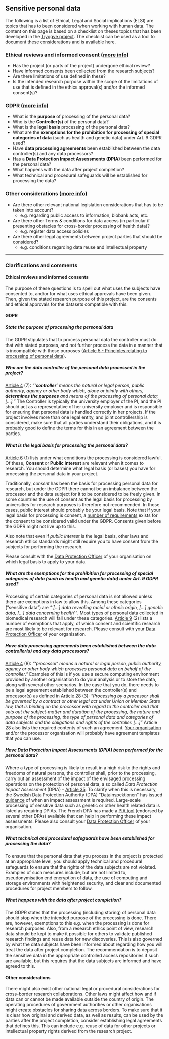 ## Sensitive personal data

The following is a list of Ethical, Legal and Social implications (ELSI) are topics that has to been considered when working with human data.
The content on this page is based on a checklist on theses topics that has been developed in the [Tryggve project](https://neic.no/tryggve/). The checklist can be used as a tool to document these considerations and is available here. 


### Ethical reviews and informed consent ([more info](#ethical-reviews-and-informed-consents))

* Has the project (or parts of the project) undergone ethical review?
* Have informed consents been collected from the research subjects?
* Are there limitations of use defined in these?
* Is the intended research purpose within the scope of the limitations of use that is defined in the ethics approval(s) and/or the informed consent(s)?


### GDPR ([more info](#gdpr))

* What is the **purpose** of processing of the personal data?
* Who is the **Controller(s)** of the personal data?
* What is the **legal basis** processing of the personal data?
* What are the **exemptions for the prohibition for processing of special categories of data** (such as health and genetic data) under Art. 9 GDPR used?
* Have **data processing agreements** been established between the data controller(s) and any data processors?
* Has a **Data Protection Impact Assessments (DPIA)** been performed for the personal data?
* What happens with the data after project completion?
* What technical and procedural safeguards will be established for processing the data?

### Other considerations ([more info](#other-considerations))

* Are there other relevant national legislation considerations that has to be taken into account?
  - e.g. regarding public access to information, biobank acts, etc.
* Are there other Terms & conditions for data access (in particular if presenting  obstacles for cross-border processing of health data)?
  - e.g. register data access policies
* Are there other legal agreements between project parties that should be considered?
  - e.g. conditions regarding data reuse and intellectual property

---

### Clarifications and comments

#### Ethical reviews and informed consents
The purpose of these questions is to spell out what uses the subjects have consented to, and/or for what uses ethical approvals have been given. Then, given the stated research purpose of this project, are the consents and ethical approvals for the datasets compatible with this.

#### GDPR

##### State the purpose of processing the personal data
The GDPR stipulates that to process personal data the controller must do that with stated purposes, and not further process the data in a manner that is incompatible with those purposes ([Article 5 - Principles relating to processing of personal data](https://gdpr-info.eu/art-5-gdpr/)). 

##### Who are the data controller of the personal data processed in the project?
[Article 4](https://gdpr-info.eu/art-4-gdpr/) (7): _“‘**controller**’ means the natural or legal person, public authority, agency or other body which, alone or jointly with others, **determines the purposes** and means of the processing of personal data; […].”_ The Controller is typically the university employer of the PI, and the PI should act as a representative of her university employer and is responsible for ensuring that personal data is handled correctly in her projects. If the project involves more than one legal entity, and joint controllership is considered, make sure that all parties understand their obligations, and it is probably good to define the terms for this in an agreement between the parties.

##### What is the legal basis for processing the personal data?
[Article 6](https://gdpr-info.eu/art-6-gdpr/) (1) lists under what conditions the processing is considered lawful. Of these, **Consent** or **Public interest** are relevant when it comes to research. You should determine what legal basis (or bases) you have for processing the personal data in your project.  

Traditionally, _consent_ has been the basis for processing personal data for research, but under the GDPR there cannot be an imbalance between the processor and the data subject for it to be considered to be freely given. In some countries the use of consent as the legal basis for processing by universities for research purposes is therefore not recommended. In those cases, public interest should probably be your legal basis. Note that if your legal basis for processing is consent, a [number of requirements](https://gdpr-info.eu/issues/consent/) exists for the consent to be considered valid under the GDPR. Consents given before the GDPR might not live up to this.  

Also note that even if _public interest_ is the legal basis, other laws and research ethics standards might still require you to have consent from the subjects for performing the research.  

Please consult with the [Data Protection Officer](data_protection_officer) of your organisation on which legal basis to apply to your data.

##### What are the exemptions for the prohibition for processing of special categories of data (such as health and genetic data) under Art. 9 GDPR used?
Processing of certain categories of personal data is not allowed unless there are exemptions in law to allow this. Among these categories (“sensitive data”) are _“‘[...] data revealing racial or ethnic origin, [...] genetic data, [...] data concerning health’”_. Most types of personal data collected in biomedical research will fall under these categories. [Article 9](https://gdpr-info.eu/art-9-gdpr/) (2) lists a number of exemptions that apply, of which consent and scientific research are most likely to be relevant for research. Please consult with your [Data Protection Officer](data_protection_officer) of your organisation.

##### Have data processing agreements been established between the data controller(s) and any data processors?
[Article 4](https://gdpr-info.eu/art-4-gdpr/) (8): _“‘processor’ means a natural or legal person, public authority, agency or other body which processes personal data on behalf of the controller.”_ Examples of this is if you use a secure computing environment provided by another organisation to do your analysis or to store the data, along with several other scenarios. In the case that you do, there needs to be a legal agreement established between the controller(s) and processor(s) as defined in [Article 28](https://gdpr-info.eu/art-28-gdpr/) (3): _“Processing by a processor shall be governed by a contract or other legal act under Union or Member State law, that is binding on the processor with regard to the controller and that sets out the subject-matter and duration of the processing, the nature and purpose of the processing, the type of personal data and categories of data subjects and the obligations and rights of the controller. […]”_ Article 28 also lists the required contents of such an agreement. [Your organisation](data_protection_officer) and/or the processor organisation will probably have agreement templates that you can use.

##### Have Data Protection Impact Assessments (DPIA) been performed for the personal data?
Where a type of processing is likely to result in a high risk to the rights and freedoms of natural persons, the controller shall, prior to the processing, carry out an assessment of the impact of the envisaged processing operations on the protection of personal data, a so called _Data Protection Impact Assessment_ (DPIA) - [Article 35](https://gdpr-info.eu/art-35-gdpr/). To clarify when this is necessary, the Swedish Data Protection Authority (DPA) "Datainspektionen" has issued [guidance](https://www.datainspektionen.se/globalassets/dokument/beslut/list-regarding-data-protection-impact-assessments.pdf) of when an impact assessment is required. Large-scale processing of sensitive data such as genetic or other health related data is listed as requiring DPIAs. The French DPA has made a [PIA tool](https://www.cnil.fr/en/open-source-pia-software-helps-carry-out-data-protection-impact-assesment) (endorsed by several other DPAs) available that can help in performing these impact assessments. Please also consult your [Data Protection Officer](data_protection_officer) of your organisation.

##### What technical and procedural safeguards have been established for processing the data?
To ensure that the personal data that you process in the project is protected at an appropriate level, you should apply technical and procedural safeguards to ensure that the rights of the data subjects are not violated. Examples of such measures include, but are not limited to, pseudonymisation end encryption of data, the use of computing and storage environments with heightened security, and clear and documented procedures for project members to follow. 

##### What happens with the data after project completion?
The GDPR states that the processing (including storing) of personal data should stop when the intended purpose of the processing is done. There are, however, exemptions to this e.g. when the processing is done for research purposes. Also, from a research ethics point of view, research data should be kept to make it possible for others to validate published research findings and reuse data for new discoveries. This is also governed by what the data subjects have been informed about regarding how you will treat the data after project completion. The recommendation is to deposit the sensitive data in the appropriate controlled access repositories if such are available, but this requires that the data subjects are informed and have agreed to this. 

#### Other considerations
There might also exist other national legal or procedural considerations for cross-border research collaborations. Other laws might affect how and if data can or cannot be made available outside the country of origin. The operating procedures of government authorities or other organisations might create obstacles for sharing data across borders. To make sure that it is clear how original and derived data, as well as results, can be used by the parties after the project completion, consider establishing legal agreements that defines this. This can include e.g. reuse of data for other projects or intellectual property rights derived from the research project.
